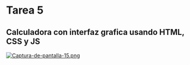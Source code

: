 # Tarea 5 
## Calculadora con interfaz grafica usando HTML, CSS y JS
[![Captura-de-pantalla-15.png](https://i.postimg.cc/BQmk0DMf/Captura-de-pantalla-15.png)](https://postimg.cc/CzfmCR3c)

